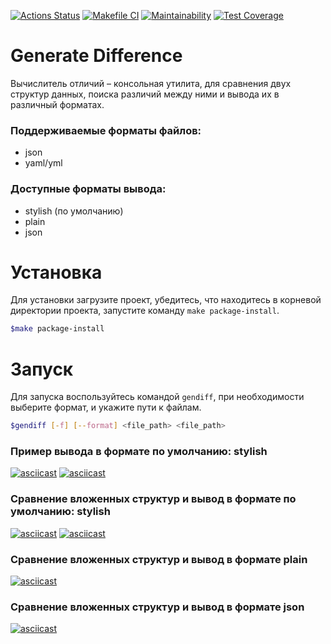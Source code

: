 [![Actions Status](https://github.com/dmi-sm/python-project-50/workflows/hexlet-check/badge.svg)](https://github.com/dmi-sm/python-project-50/actions)
[![Makefile CI](https://github.com/dmi-sm/python-project-50/actions/workflows/makefile.yml/badge.svg)](https://github.com/dmi-sm/python-project-50/actions/workflows/makefile.yml)
[![Maintainability](https://api.codeclimate.com/v1/badges/2db18b56974b4c063ee7/maintainability)](https://codeclimate.com/github/dmi-sm/python-project-50/maintainability)
[![Test Coverage](https://api.codeclimate.com/v1/badges/2db18b56974b4c063ee7/test_coverage)](https://codeclimate.com/github/dmi-sm/python-project-50/test_coverage)

# Generate Difference
Вычислитель отличий – консольная утилита, для сравнения двух структур данных, поиска различий между ними и вывода их в различный форматах. 

### Поддерживаемые форматы файлов:
- json
- yaml/yml

### Доступные форматы вывода:
- stylish (по умолчанию)
- plain
- json

# Установка
Для установки загрузите проект, убедитесь, что находитесь в корневой директории проекта, запустите команду `make package-install`.
```bash
$make package-install
```

# Запуск
Для запуска воспользуйтесь командой `gendiff`, при необходимости выберите формат, и укажите пути к файлам.
```bash
$gendiff [-f] [--format] <file_path> <file_path>
```
### Пример вывода в формате по умолчанию: stylish
[![asciicast](https://asciinema.org/a/tgaJRurUYnUgceQ6jePp7vZEr.svg)](https://asciinema.org/a/tgaJRurUYnUgceQ6jePp7vZEr)
[![asciicast](https://asciinema.org/a/rbZr9CJQesoIUws7jA9PW9QDu.svg)](https://asciinema.org/a/rbZr9CJQesoIUws7jA9PW9QDu)

### Сравнение вложенных структур и вывод в формате по умолчанию: stylish
[![asciicast](https://asciinema.org/a/COzZWhnst5lEkc13fNXICpZBx.svg)](https://asciinema.org/a/COzZWhnst5lEkc13fNXICpZBx)
[![asciicast](https://asciinema.org/a/ABuYAn06yzg1Pc5DWEnensmXH.svg)](https://asciinema.org/a/ABuYAn06yzg1Pc5DWEnensmXH)

### Сравнение вложенных структур и вывод в формате plain
[![asciicast](https://asciinema.org/a/dfBvFlWvohRIl54jYgZ6gcYDK.svg)](https://asciinema.org/a/dfBvFlWvohRIl54jYgZ6gcYDK)

### Сравнение вложенных структур и вывод в формате json
[![asciicast](https://asciinema.org/a/wZ2jXto9gw7xPCeqWXjC0nIb0.svg)](https://asciinema.org/a/wZ2jXto9gw7xPCeqWXjC0nIb0)